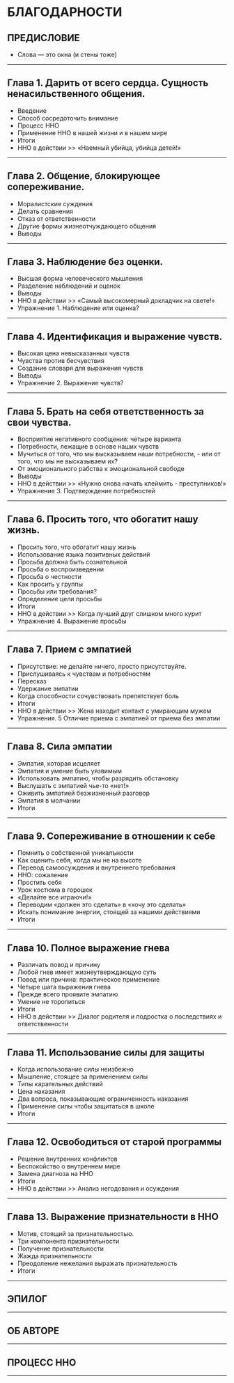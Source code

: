 
# БЛАГОДАРНОСТИ
## ПРЕДИСЛОВИЕ
  - Слова — это окна (и стены тоже)
---
## Глава 1. Дарить от всего сердца. Сущность ненасильственного общения.
  - Введение
  - Способ сосредоточить внимание
  - Процесс ННО
  - Применение ННО в нашей жизни и в нашем мире
  - Итоги
  - ННО в действии >> «Наемный убийца, убийца детей!»
---
## Глава 2. Общение, блокирующее сопереживание.
  - Моралистские суждения
  - Делать сравнения
  - Отказ от ответственности
  - Другие формы жизнеотчуждающего общения
  - Выводы
---
## Глава 3. Наблюдение без оценки.
  - Высшая форма человеческого мышления
  - Разделение наблюдений и оценок
  - Выводы
  - ННО в действии >> «Самый высокомерный докладчик на свете!»
  - Упражнение 1. Наблюдение или оценка?
---
## Глава 4. Идентификация и выражение чувств.
  - Высокая цена невысказанных чувств
  - Чувства против бесчувствия
  - Создание словаря для выражения чувств
  - Выводы
  - Упражнение 2. Выражение чувств?
---
## Глава 5. Брать на себя ответственность за свои чувства.
  - Восприятие негативного сообщения: четыре варианта
  - Потребности, лежащие в основе наших чувств
  - Мучиться от того, что мы высказываем наши потребности, - или от того, что мы не высказываем их?
  - От эмоционального рабства к эмоционалъной свободе
  - Выводы
  - ННО в действии >> «Нужно снова начать клеймить - преступников!»
  - Упражнение 3. Подтверждение потребностей
---
## Глава 6. Просить того, что обогатит нашу жизнь.
  - Просить того, что обогатит нашу жизнь
  - Использование языка позитивных действий
  - Просьба должна быть сознательной
  - Просьба о воспроизведении
  - Просьба о честности
  - Как просить у группы
  - Просьбы или требования?
  - Определение цели просьбы
  - Итоги
  - ННО в действии >> Когда лучший друг слишком много курит
  - Упражнение 4. Выражение просьбы
---
## Глава 7. Прием с эмпатией
  - Присутствие: не делайте ничего, просто присутствуйте.
  - Прислушиваясь к чувствам и потребностям
  - Пересказ
  - Удержание эмпатии
  - Когда способности сочувствовать препятствует боль
  - Итоги
  - ННО в действии >> Жена находит контакт с умирающим мужем
  - Упражнения. 5 Отличие приема с эмпатией от приема без эмпатии
---
## Глава 8. Сила эмпатии
  - Эмпатия, которая исцеляет
  - Эмпатия и умение быть уязвимым
  - Использовать эмпатию, чтобы разрядить обстановку
  - Выслушать с эмпатией чье-то «нет!»
  - Оживить эмпатией безжизненный разговор
  - Эмпатия в молчании
  - Итоги
---
## Глава 9. Сопереживание в отношении к себе
  - Помнить о собственной уникалъности
  - Как оценить себя, когда мы не на высоте
  - Перевод самоосуждения и внутреннего требования
  - ННО: сожаление
  - Простить себя
  - Урок костюма в горошек
  - «Делайте все играючи!»
  - Переводим «должен это сделать» в «хочу это сделать»
  - Искать понимание энергии, стоящей за нашими действиями
  - Итоги
---
## Глава 10. Полное выражение гнева
  - Различать повод и причину
  - Любой гнев имеет жизнеутверждающую суть
  - Повод или причина: практическое применение
  - Четыре шага выражения гнева
  - Прежде всего проявите эмпатию
  - Умение не торопиться
  - Итоги
  - ННО в действии >> Диалог родителя и подростка о последствиях и ответственности
---
## Глава 11. Использование силы для защиты
  - Когда использование силы неизбежно
  - Мышление, стоящее за применением силы
  - Типы карательных действий
  - Цена наказания
  - Два вопроса, показывающие ограниченность наказания
  - Применение силы чтобы защитаться в школе
  - Итоги
---
## Глава 12. Освободиться от старой программы
  - Решение внутренних конфликтов
  - Беспокойство о внутреннем мире
  - Замена диагноза на ННО
  - Итоги
  - ННО в действии >> Анализ негодования и осуждения
---
## Глава 13. Выражение признательности в ННО
  - Мотив, стоящий за признательностью.
  - Три компонента признательности
  - Получение признательности
  - Жажда признательности
  - Преодоление нежелания выражать признательность
  - Итоги
---
## ЭПИЛОГ
---
## ОБ АВТОРЕ
---
## ПРОЦЕСС ННО
---
